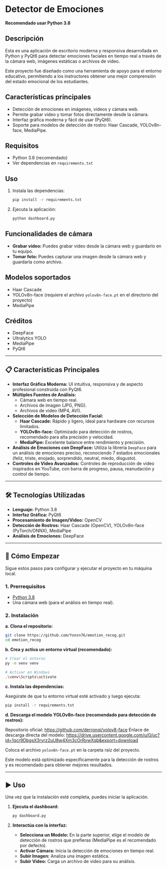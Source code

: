 # Detector de Emociones

**Recomendado usar Python 3.8**

## Descripción

Esta es una aplicación de escritorio moderna y responsiva desarrollada en Python y PyQt6 para detectar emociones faciales en tiempo real a través de la cámara web, imágenes estáticas o archivos de video.

Este proyecto fue diseñado como una herramienta de apoyo para el entorno educativo, permitiendo a los instructores obtener una mejor comprensión del estado emocional de los estudiantes.

## Características principales
- Detección de emociones en imágenes, videos y cámara web.
- Permite grabar video y tomar fotos directamente desde la cámara.
- Interfaz gráfica moderna y fácil de usar (PyQt6).
- Soporte para modelos de detección de rostro: Haar Cascade, YOLOv8n-face, MediaPipe.

## Requisitos
- Python 3.8 (recomendado)
- Ver dependencias en `requirements.txt`

## Uso
1. Instala las dependencias:
   ```bash
   pip install -r requirements.txt
   ```
2. Ejecuta la aplicación:
   ```bash
   python dashboard.py
   ```

## Funcionalidades de cámara
- **Grabar video:** Puedes grabar video desde la cámara web y guardarlo en tu equipo.
- **Tomar foto:** Puedes capturar una imagen desde la cámara web y guardarla como archivo.

## Modelos soportados
- Haar Cascade
- YOLOv8n-face (requiere el archivo `yolov8n-face.pt` en el directorio del proyecto)
- MediaPipe

## Créditos
- DeepFace
- Ultralytics YOLO
- MediaPipe
- PyQt6

---

## 📋 Características Principales

*   **Interfaz Gráfica Moderna:** UI intuitiva, responsiva y de aspecto profesional construida con PyQt6.
*   **Múltiples Fuentes de Análisis:**
    *   Cámara web en tiempo real.
    *   Archivos de imagen (JPG, PNG).
    *   Archivos de video (MP4, AVI).
*   **Selección de Modelos de Detección Facial:**
    *   **Haar Cascade:** Rápido y ligero, ideal para hardware con recursos limitados.
    *   **YOLOv8n-face:** Optimizado para detección de rostros, recomendado para alta precisión y velocidad.
    *   **MediaPipe:** Excelente balance entre rendimiento y precisión.
*   **Análisis de Emociones con DeepFace:** Utiliza la librería `DeepFace` para un análisis de emociones preciso, reconociendo 7 estados emocionales (feliz, triste, enojado, sorprendido, neutral, miedo, disgusto).
*   **Controles de Video Avanzados:** Controles de reproducción de video inspirados en YouTube, con barra de progreso, pausa, reanudación y control de tiempo.

---

## 🛠️ Tecnologías Utilizadas

*   **Lenguaje:** Python 3.8
*   **Interfaz Gráfica:** PyQt6
*   **Procesamiento de Imagen/Video:** OpenCV
*   **Detección de Rostros:** Haar Cascade (OpenCV), YOLOv8n-face (PyTorch/ONNX), MediaPipe
*   **Análisis de Emociones:** DeepFace

---

## 🚀 Cómo Empezar

Sigue estos pasos para configurar y ejecutar el proyecto en tu máquina local.

### 1. Prerrequisitos

*   [Python 3.8](https://www.python.org/downloads/release/python-380/)
*   Una cámara web (para el análisis en tiempo real).

### 2. Instalación

**a. Clona el repositorio:**

```bash
git clone https://github.com/Yonsn76/emotion_recog.git
cd emotion_recog
```

**b. Crea y activa un entorno virtual (recomendado):**

```bash
# Crear el entorno
py -m venv venv

# Activar en Windows
.\venv\Scripts\activate
```

**c. Instala las dependencias:**

Asegúrate de que tu entorno virtual esté activado y luego ejecuta:

```bash
pip install -r requirements.txt
```


**d. Descarga el modelo YOLOv8n-face (recomendado para detección de rostros):**

Repositorio oficial: https://github.com/derronqi/yolov8-face
Enlace de descarga directa del modelo: https://drive.usercontent.google.com/u/0/uc?id=1qcr9DbgsX3ryrz2uU8w4Xm3cOrRywXqb&export=download

Coloca el archivo `yolov8n-face.pt` en la carpeta raíz del proyecto.

Este modelo está optimizado específicamente para la detección de rostros y es recomendado para obtener mejores resultados.

---

## ▶️ Uso

Una vez que la instalación esté completa, puedes iniciar la aplicación.

1.  **Ejecuta el dashboard:**

    ```bash
    py dashboard.py
    ```

2.  **Interactúa con la interfaz:**
    *   **Selecciona un Modelo:** En la parte superior, elige el modelo de detección de rostros que prefieras (MediaPipe es el recomendado por defecto).
    *   **Activar Cámara:** Inicia la detección de emociones en tiempo real.
    *   **Subir Imagen:** Analiza una imagen estática.
    *   **Subir Video:** Carga un archivo de video para su análisis.

